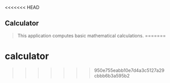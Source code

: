<<<<<<< HEAD
## Calculator
> This application computes basic mathematical calculations.
=======
# calculator
>>>>>>> 950e755eabb10e7d4a3c5127a29cbbb6b3a595b2
